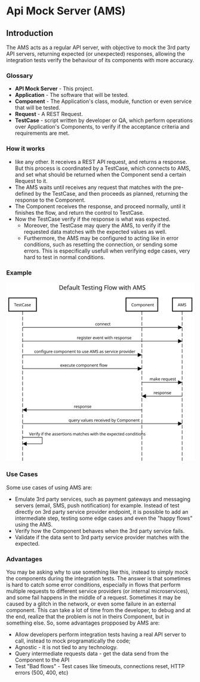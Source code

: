 # Api Mock Server (AMS)

## Introduction

The AMS acts as a regular API server, with objective to mock the 3rd party API servers, returning expected (or unexpected) responses, allowing the integration tests verify the behaviour of its components with more accuracy. 

### Glossary

- **API Mock Server** - This project.
- **Application** - The software that will be tested.
- **Component** - The Application's class, module, function or even service that will be tested.
- **Request** - A REST Request. 
- **TestCase** - script written by developer or QA, which perform operations over Application's Components, to verify if the acceptance criteria and requirements are met. 

### How it works

- like any other. It receives a REST API request, and returns a response. But this process is coordinated by a TestCase, which connects to AMS, and set what should be returned when the Component send a certain Request to it. 
- The AMS waits until receives any request that matches with the pre-defined by the TestCase, and then proceeds as planned, returning the response to the Component.
- The Component receives the response, and proceed normally, until it finishes the flow, and return the control to TestCase.
- Now the TestCase verify if the response is what was expected.
    - Moreover, the TestCase may query the AMS, to verify if the requested data matches with the expected values as well.
    - Furthermore, the AMS may be configured to acting like in error conditions, such as resetting the connection, or sending some errors. This is especifically usefull when verifying edge cases, very hard to test in normal conditions.


### Example
<img src="docs/AMS-Default-Testing-Flow.svg" >


### Use Cases

Some use cases of using AMS are:

- Emulate 3rd party services, such as payment gateways and messaging servers (email, SMS, push notification) for example. Instead of test directly on 3rd party service provider endpoint, it is possible to add an intermediate step, testing some edge cases and even the "happy flows" using the AMS.
- Verify how the Component behaves when the 3rd party service fails. 
- Validate if the data sent to 3rd party service provider matches with the expected.

### Advantages

You may be asking why to use something like this, instead to simply mock the components during the integration tests. The answer is that sometimes is hard to catch some error conditions, especially in flows that perform multiple requests to different service providers (or internal microservices), and some fail happens in the middle of a request. Sometimes it may be caused by a glitch in the network, or even some failure in an external component. This can take a lot of time from the developer, to debug and at the end, realize that the problem is not in theirs Component, but in something else. So, some advantages propposed by AMS are:  

- Allow developers perform integration tests having a real API server to call, instead to mock programatically the code;
- Agnostic -  it is not tied to any technology. 
- Query intermediate requests data - get the data send from the Component to the API
- Test "Bad flows" - Test cases like timeouts, connections reset, HTTP errors (500, 400, etc)

